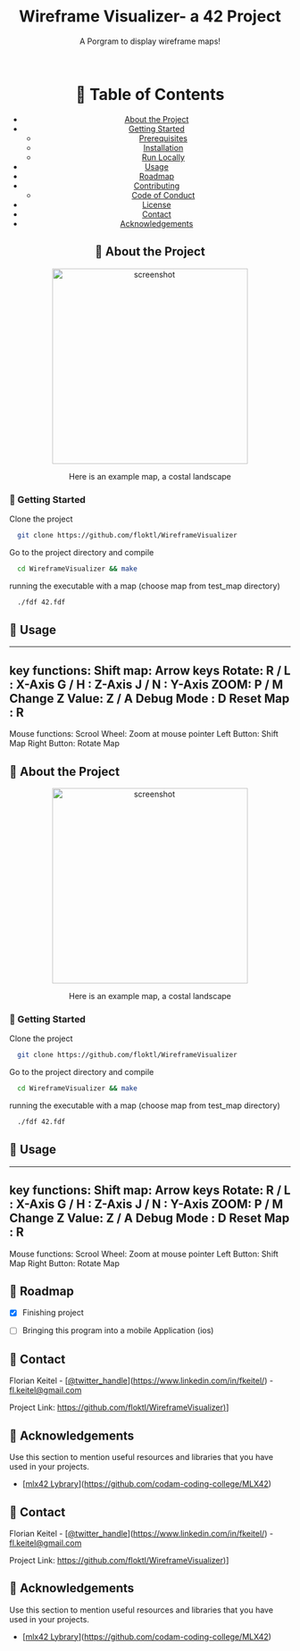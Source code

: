 

<div align="center">

  <h1>Wireframe Visualizer- a 42 Project</h1>

  <p>
    A Porgram to display wireframe maps!
  </p>

<br />

<!-- Table of Contents -->
# :notebook_with_decorative_cover: Table of Contents

- [About the Project](#star2-about-the-project)
- [Getting Started](#toolbox-getting-started)
  * [Prerequisites](#bangbang-prerequisites)
  * [Installation](#gear-installation)
  * [Run Locally](#running-run-locally)
- [Usage](#eyes-usage)
- [Roadmap](#compass-roadmap)
- [Contributing](#wave-contributing)
  * [Code of Conduct](#scroll-code-of-conduct)
- [License](#warning-license)
- [Contact](#handshake-contact)
- [Acknowledgements](#gem-acknowledgements)


<!-- About the Project -->
## :star2: About the Project

<div align="center">
  <img src="https://github.com/floktl/WireframeVisualizer/assets/147641602/e2fc293a-a417-4f95-91b2-a0aebaa5ac61" alt="screenshot" width="350" height="350">

  <p>
    Here is an example map, a costal landscape
  </p>

</div>
</div>





<!-- Run Locally -->
### :running: Getting Started

Clone the project

```bash
  git clone https://github.com/floktl/WireframeVisualizer
```

Go to the project directory and compile

```bash
  cd WireframeVisualizer && make
```

running the executable with a map (choose map from test_map directory)

```bash
  ./fdf 42.fdf
```


<!-- Usage -->
## :eyes: Usage
_________________________
key functions:
Shift map: Arrow keys
Rotate:
R / L : X-Axis
G / H : Z-Axis
J / N : Y-Axis
ZOOM: P / M
Change Z Value: Z / A
Debug Mode : D
Reset Map : R
--------------------------
Mouse functions:
Scrool Wheel:
Zoom at mouse pointer
Left Button:
Shift Map
Right Button:
Rotate Map

<!-- About the Project -->
## :star2: About the Project

<div align="center">
  <img src="https://github.com/floktl/WireframeVisualizer/assets/147641602/e2fc293a-a417-4f95-91b2-a0aebaa5ac61" alt="screenshot" width="350" height="350">

  <p>
    Here is an example map, a costal landscape
  </p>

</div>
</div>





<!-- Run Locally -->
### :running: Getting Started

Clone the project

```bash
  git clone https://github.com/floktl/WireframeVisualizer
```

Go to the project directory and compile

```bash
  cd WireframeVisualizer && make
```

running the executable with a map (choose map from test_map directory)

```bash
  ./fdf 42.fdf
```


<!-- Usage -->
## :eyes: Usage
_________________________
key functions:
Shift map: Arrow keys
Rotate:
R / L : X-Axis
G / H : Z-Axis
J / N : Y-Axis
ZOOM: P / M
Change Z Value: Z / A
Debug Mode : D
Reset Map : R
--------------------------
Mouse functions:
Scrool Wheel:
Zoom at mouse pointer
Left Button:
Shift Map
Right Button:
Rotate Map





<!-- Roadmap -->
## :compass: Roadmap

* [x] Finishing project
* [ ] Bringing this program into a mobile Application (ios)



<!-- Contact -->
## :handshake: Contact

Florian Keitel - [[@twitter_handle](#https://twitter.com/twitter_handle)](https://www.linkedin.com/in/fkeitel/) - fl.keitel@gmail.com

Project Link: [https://github.com/floktl/WireframeVisualizer)](#https://github.com/floktl/WireframeVisualizer)]

<!-- Acknowledgments -->
## :gem: Acknowledgements

Use this section to mention useful resources and libraries that you have used in your projects.

 - [[mlx42 Lybrary](https://shields.io/)](https://github.com/codam-coding-college/MLX42)




<!-- Contact -->
## :handshake: Contact

Florian Keitel - [[@twitter_handle](#https://twitter.com/twitter_handle)](https://www.linkedin.com/in/fkeitel/) - fl.keitel@gmail.com

Project Link: [https://github.com/floktl/WireframeVisualizer)](#https://github.com/floktl/WireframeVisualizer)]

<!-- Acknowledgments -->
## :gem: Acknowledgements

Use this section to mention useful resources and libraries that you have used in your projects.

 - [[mlx42 Lybrary](https://shields.io/)](https://github.com/codam-coding-college/MLX42)
